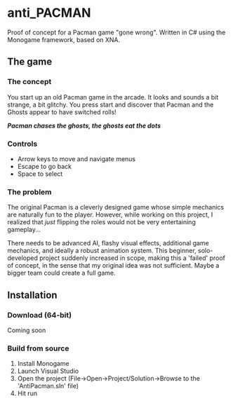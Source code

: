 # anti_PACMAN
Proof of concept for a Pacman game "gone wrong". Written in C# using the Monogame framework, based on XNA.

## The game
### The concept
You start up an old Pacman game in the arcade. It looks and sounds a bit strange, a bit glitchy.
You press start and discover that Pacman and the Ghosts appear to have switched rolls!

**_Pacman chases the ghosts, the ghosts eat the dots_**

### Controls
- Arrow keys to move and navigate menus
- Escape to go back
- Space to select

### The problem
The original Pacman is a cleverly designed game whose simple mechanics are naturally fun to the player.
However, while working on this project, I realized that *just* flipping the roles would not be very entertaining gameplay...

There needs to be advanced AI, flashy visual effects, additional game mechanics, and ideally a robust animation system.
This beginner, solo-developed project suddenly increased in scope, making this a 'failed' proof of concept, in the sense that my original idea was not sufficient. Maybe a bigger team could create a full game.

## Installation
### Download (64-bit)
Coming soon

### Build from source
1. Install Monogame
2. Launch Visual Studio
3. Open the project (File->Open->Project/Solution->Browse to the 'AntiPacman.sln' file)
4. Hit run
